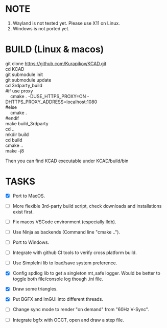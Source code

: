 # NOTE
1. Wayland is not tested yet. Please use X11 on Linux.
2. Windows is not ported yet.

# BUILD (Linux & macos)
git clone https://github.com/Kurapikov/KCAD.git  
cd KCAD  
git submodule init  
git submodule update  
cd 3rdparty_build  
#if use proxy  
&nbsp;&nbsp;&nbsp;&nbsp;cmake . -DUSE_HTTPS_PROXY=ON -DHTTPS_PROXY_ADDRESS=localhost:1080  
#else  
&nbsp;&nbsp;&nbsp;&nbsp;cmake .  
#endif  
make build_3rdparty  
cd ..  
mkdir build  
cd build  
cmake ..  
make -j8  

Then you can find KCAD executable under KCAD/build/bin

# TASKS
- [X] Port to MacOS.
- [ ] More flexible 3rd-party build script, check downloads and installations exist first.
- [ ] Fix macos VSCode environment (especially lldb).
- [ ] Use Ninja as backends (Command line "cmake ..").
- [ ] Port to Windows.
- [ ] Integrate with github CI tools to verify cross platform build.
- [ ] Use SimpleIni lib to load/save system preference.
- [X] Config spdlog lib to get a singleton mt_safe logger. Would be better to toggle both file/console log though .ini file.
- [X] Draw some triangles.
- [X] Put BGFX and ImGUI into different threads.
- [ ] Change sync mode to render "on demand" from "60Hz V-Sync".
- [ ] Integrate bgfx with OCCT, open and draw a step file.

